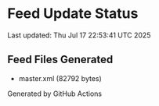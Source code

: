 # Feed Update Status
Last updated: Thu Jul 17 22:53:41 UTC 2025

## Feed Files Generated
- master.xml (82792 bytes)

Generated by GitHub Actions
